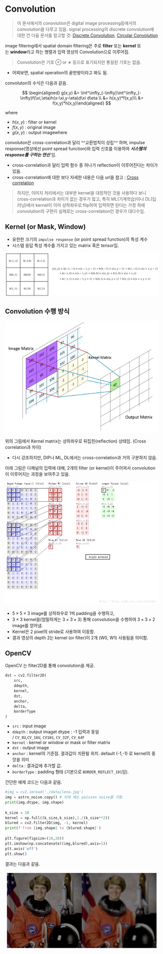 # Convolution

> 이 문서에서의 conovlution은 digital image processing등에서의 convolution을 다루고 있음. 
> signal processing의 discrete convolution에 대한 건 다음 문서를 참고할 것: [Discrete Convolution](https://dsaint31.tistory.com/entry/SS-Discrete-Convolution-Linear-Discrete-Convolution), [Circular Convolution](https://dsaint31.tistory.com/entry/SS-Circular-Convolution)

image filtering에서 spatial domain filtering은 주로 **filter** 또는 **kernel** 또는 **window**라고 하는 행렬과 입력 영상의 Convolution으로 이루어짐.

> Convolution은 기호 ⊗ or ∗ 등으로 표기되지만 통일된 기호는 없음.

* 어찌보면, spatial operation의 끝판왕이라고 봐도 됨.

convoluton의 수식은 다음과 같음.

$$
\begin{aligned}
g(x,y) &= \int^\infty_{-\infty}\int^\infty_{-\infty}f(\xi,\eta)h(x-\xi,y-\eta)d\xi d\eta
\\
&= h(x,y)*f(x,y)\\
&= f(x,y)*h(x,y)\end{aligned}
$$

where

- $h(x,y)$ : filter or kernel
- $f(x,y)$ : original image
- $g(x,y)$ : output imagewhere

convoluton은 cross-correlation과 달리 ^^교환법칙이 성립^^ 하며, impulse response(영상에선 point spread function)와 입력 신호를 이용하여 ***시스템의 response를 구하는 연산*** 임.

* cross-correlation과 달리 입력 함수 중 하나가 reflection이 이루어진다는 차이가 있음.
* cross-correlation에 대한 보다 자세한 내용은 다음 url을 참고 : [Cross correlation](https://dsaint31.tistory.com/entry/SS-Cross-Correlation)

> 하지만, 이미지 처리에서는 대부분 kernel을 대칭적인 것을 사용하다 보니 cross-correlation과 차이가 없는 경우가 많고, 특히 ML(기계학습)이나 DL(딥러닝)에서 kernel이 이미 상하좌우로 flip하여 입력하면 된다는 가정 하에 convolution의 구현이 실제로는 cross-correlation인 경우가 대다수임.

## Kernel (or Mask, Window)

- 유한한 크기의 `impulse response` (or point spread function)의 특성 계수
- 시스템 응답 특성 계수를 가지고 있는 matrix 혹은 tensor임.

![](../../img/etc/kernel.png)

## Convolution 수행 방식

![](../../img/etc/convolution.png)

위의 그림에서 Kernel matrix는 상하좌우로 뒤집힌(reflection) 상태임. (Cross correlation과 차이)

- 다시 강조하지만, DIP나 ML, DL에서는 cross-correlation과 거의 구분하지 않음.

아래 그림은 다채널의 입력에 대해, 2개의 filter (or kernel)이 주어져서 convolution이 이루어지는 과정을 보여주고 있음.

![](../../img/etc/convolution_how.gif)

* $5 \times 5 \times 3$ image를 상하좌우로 1씩 padding을 수행하고, 
* $3 \times 3$ kernel을(엄밀하게는 $3\times 3\times 3$) 통해 convolution을 수행하여 $3 \times 3 \times 2$ image를 얻어냄. 
* Kernel은 2 pixel의 stride로 사용하여 이동함.
* 결과 영상의 depth $2$는 kernel (or filter)이 2개 (W0, W1) 사용됨을 의미함. 

## OpenCV

OpenCV 는 filter2D를 통해 convolution을 제공.

```Python
dst = cv2.filter2D(
    src, 
    ddepth, 
    kernel, 
    dst,
    anchor,
    delta, 
    borderType
)
```

- `src` : input image
- `ddepth` : output imaget dtype : -1 입력과 동일 / `CV_8U`,`CV_16U`, `CV16S`, `CV_32F`, `CV_64F`
- `kernel` : kernel or window or mask or filter matrix
- `dst` : output image
- `anchor` : kernel의 기준점. 결과값이 치환될 위치. default (-1,-1) 로 kernel의 중앙을 의미
- `delta` : 결과값에 추가할 값.
- `borderType` : padding 형태 (기본으로 `BORDER_REFLECT_101`임).

간단한 예제 코드는 다음과 같음.

```Python
#img = cv2.imread('./data/lena.jpg')
img = astro_noise.copy() # 아래 예는 poisson noise를 가함.
print(img.dtype, img.shape)

k_size = 10
kernel = np.full((k_size,k_size),1./(k_size**2))
blured = cv2.filter2D(img, -1, kernel)
print(f'from {img.shape} to {blured.shape}')

plt.figure(figsize=(10,20))
plt.imshow(np.concatenate((img,blured),axis=1))
plt.axis('off')
plt.show()
```

결과는 다음과 같음.

![](../../img/etc/box_filtered.png)
